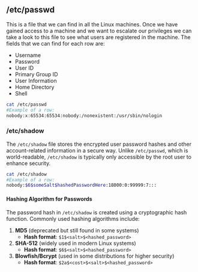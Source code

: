 ## /etc/passwd
This is a file that we can find in all the Linux machines. Once we have gained access to a machine and we want to escalate our privileges we can take a look to this file to see what users are registered in the machine. The fields that we can find for each row are: 
 - Username
 - Password
 - User ID
 - Primary Group ID 
 - User Information
 - Home Directory
 - Shell
 
```bash
cat /etc/passwd
#Example of a row:
nobody:x:65534:65534:nobody:/nonexistent:/usr/sbin/nologin
```

### /etc/shadow

The `/etc/shadow` file stores the encrypted user password hashes and other account-related information in a secure way. Unlike `/etc/passwd`, which is world-readable, `/etc/shadow` is typically only accessible by the root user to enhance security.

```bash
cat /etc/shadow
#Example of a row:
nobody:$6$someSalt$hashedPasswordHere:18000:0:99999:7:::
```

#### Hashing Algorithm for Passwords

The password hash in `/etc/shadow` is created using a cryptographic hash function. Commonly used hashing algorithms include:

1. **MD5** (deprecated but still found in some systems)
    - **Hash format**: `$1$<salt>$<hashed_password>`
2. **SHA-512** (widely used in modern Linux systems)
    - **Hash format**: `$6$<salt>$<hashed_password>`
3. **Blowfish/Bcrypt** (used in some distributions for higher security)
    - **Hash format**: `$2a$<cost>$<salt>$<hashed_password>`
